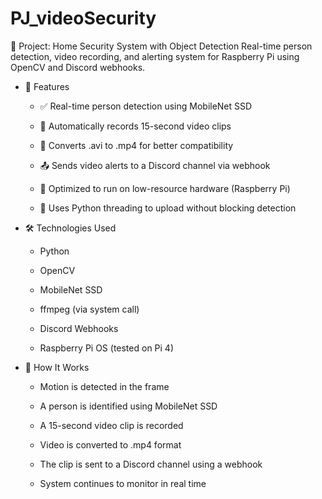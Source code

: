 # PJ_videoSecurity

📂 Project: Home Security System with Object Detection
Real-time person detection, video recording, and alerting system for Raspberry Pi using OpenCV and Discord webhooks.

* 📸 Features

  * ✅ Real-time person detection using MobileNet SSD

  * 🎥 Automatically records 15-second video clips

  * 🔄 Converts .avi to .mp4 for better compatibility

  * 📤 Sends video alerts to a Discord channel via webhook

  * 🧠 Optimized to run on low-resource hardware (Raspberry Pi)

  * 🔁 Uses Python threading to upload without blocking detection


* 🛠️ Technologies Used
  * Python

  * OpenCV

  * MobileNet SSD

  * ffmpeg (via system call)

  * Discord Webhooks

  * Raspberry Pi OS (tested on Pi 4)

* 🚀 How It Works
  * Motion is detected in the frame

  * A person is identified using MobileNet SSD

  * A 15-second video clip is recorded

  * Video is converted to .mp4 format

  * The clip is sent to a Discord channel using a webhook

  * System continues to monitor in real time
